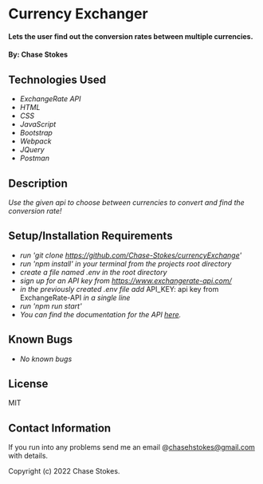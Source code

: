 # Currency Exchanger

#### Lets the user find out the conversion rates between multiple currencies.

#### By: Chase Stokes

## Technologies Used

* _ExchangeRate API_
* _HTML_
* _CSS_
* _JavaScript_
* _Bootstrap_
* _Webpack_
* _JQuery_
* _Postman_


## Description

_Use the given api to choose between currencies to convert and find the conversion rate!_

## Setup/Installation Requirements

* _run 'git clone https://github.com/Chase-Stokes/currencyExchange'_
* _run 'npm install' in your terminal from the projects root directory_
* _create a file named .env in the root directory_
* _sign up for an API key from https://www.exchangerate-api.com/_
* _in the previously created .env file add_ API_KEY: api key from ExchangeRate-API _in a single line_
* _run 'npm run start'_
* _You can find the documentation for the API [here](https://www.exchangerate-api.com/docs/standard-requests)._

## Known Bugs

* _No known bugs_


## License
MIT

## Contact Information
If you run into any problems send me an email @chasehstokes@gmail.com with details.

Copyright (c) 2022 Chase Stokes.